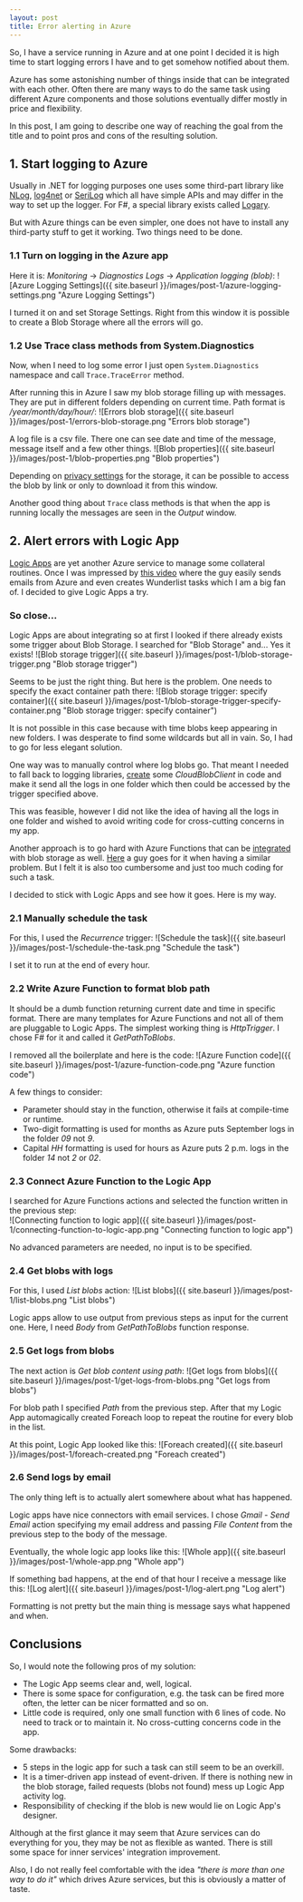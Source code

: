 ```yaml
---
layout: post
title: Error alerting in Azure
---
```


So, I have a service running in Azure and at one point I decided it is high time to start logging errors I have and to get somehow notified about them.

Azure has some astonishing number of things inside that can be integrated with each other. Often there are many ways to do the same task using different Azure components and those solutions eventually differ mostly in price and flexibility. 

In this post, I am going to describe one way of reaching the goal from the title and to point pros and cons of the resulting solution.

## 1. Start logging to Azure

Usually in .NET for logging purposes one uses some third-part library like [NLog](http://nlog-project.org/), [log4net](https://logging.apache.org/log4net/) or [SeriLog](https://serilog.net/) which all have simple APIs and may differ in the way to set up the logger. For F#, a special library exists called [Logary](https://github.com/logary/logary). 

But with Azure things can be even simpler, one does not have to install any third-party stuff to get it working. Two things need to be done.

### 1.1 Turn on logging in the Azure app

Here it is: _Monitoring_ -> _Diagnostics Logs_ -> _Application logging (blob)_:
![Azure Logging Settings]({{ site.baseurl }}/images/post-1/azure-logging-settings.png "Azure Logging Settings")

I turned it on and set Storage Settings. Right from this window it is possible to create a Blob Storage where all the errors will go.

### 1.2 Use Trace class methods from System.Diagnostics

Now, when I need to log some error I just open `System.Diagnostics` namespace and call `Trace.TraceError` method.

After running this in Azure I saw my blob storage filling up with messages. They are put in different folders depending on current time. Path format is _/year/month/day/hour/_:
![Errors blob storage]({{ site.baseurl }}/images/post-1/errors-blob-storage.png "Errors blob storage")

A log file is a csv file. There one can see date and time of the message, message itself and a few other things.
![Blob properties]({{ site.baseurl }}/images/post-1/blob-properties.png "Blob properties")

Depending on [privacy settings](https://docs.microsoft.com/en-us/azure/storage/blobs/storage-manage-access-to-resources) for the storage, it can be possible to access the blob by link or only to download it from this window. 

Another good thing about `Trace` class methods is that when the app is running locally the messages are seen in the _Output_ window.

## 2. Alert errors with Logic App

[Logic Apps](https://docs.microsoft.com/en-us/azure/logic-apps/logic-apps-what-are-logic-apps) are yet another Azure service to manage some collateral routines. Once I was impressed by [this video](https://www.youtube.com/watch?v=faIvOYpcUq4) where the guy easily sends emails from Azure and even creates Wunderlist tasks which I am a big fan of. I decided to give Logic Apps a try.

### So close...

Logic Apps are about integrating so at first I looked if there already exists some trigger about Blob Storage. I searched for "Blob Storage" and... Yes it exists!
![Blob storage trigger]({{ site.baseurl }}/images/post-1/blob-storage-trigger.png "Blob storage trigger")

Seems to be just the right thing. But here is the problem. One needs to specify the exact container path there:
![Blob storage trigger: specify container]({{ site.baseurl }}/images/post-1/blob-storage-trigger-specify-container.png "Blob storage trigger: specify container")

It is not possible in this case because with time blobs keep appearing in new folders. I was desperate to find some wildcards but all in vain. So, I had to go for less elegant solution. 

One way was to manually control where log blobs go. That meant I needed to  fall back to logging libraries, [create](https://docs.microsoft.com/en-us/azure/storage/blobs/storage-dotnet-how-to-use-blobs) some _CloudBlobClient_ in code and make it send all the logs in one folder which then could be accessed by the trigger specified above. 

This was feasible, however I did not like the idea of having all the logs in one folder and wished to avoid writing code for cross-cutting concerns in my app.

Another approach is to go hard with Azure Functions that can be [integrated](https://docs.microsoft.com/en-us/azure/azure-functions/functions-bindings-storage-blob) with blob storage as well. [Here](http://www.chrisjohnson.io/2016/04/24/parsing-azure-blob-storage-logs-using-azure-functions/) a guy goes for it when having a similar problem. But I felt it is also too cumbersome and just too much coding for such a task. 

I decided to stick with Logic Apps and see how it goes. Here is my way.

### 2.1 Manually schedule the task

For this, I used the _Recurrence_ trigger:
![Schedule the task]({{ site.baseurl }}/images/post-1/schedule-the-task.png "Schedule the task")

I set it to run at the end of every hour.

### 2.2 Write Azure Function to format blob path

It should be a dumb function returning current date and time in specific format. There are many templates for Azure Functions and not all of them are pluggable to Logic Apps. The simplest working thing is _HttpTrigger_. I chose F# for it and called it _GetPathToBlobs_.

I removed all the boilerplate and here is the code:
![Azure Function code]({{ site.baseurl }}/images/post-1/azure-function-code.png "Azure function code")

A few things to consider:
* Parameter should stay in the function, otherwise it fails at compile-time or runtime.
* Two-digit formatting is used for months as Azure puts September logs in the folder _09_ not _9_.
* Capital _HH_ formatting is used for hours as Azure puts 2 p.m. logs in the folder _14_ not _2_ or _02_.

### 2.3 Connect Azure Function to the Logic App

I searched for Azure Functions actions and selected the function written in the previous step:  
![Connecting function to logic app]({{ site.baseurl }}/images/post-1/connecting-function-to-logic-app.png "Connecting function to logic app")

No advanced parameters are needed, no input is to be specified.

### 2.4 Get blobs with logs

For this, I used _List blobs_ action:
![List blobs]({{ site.baseurl }}/images/post-1/list-blobs.png "List blobs")

Logic apps allow to use output from previous steps as input for the current one. Here, I need _Body_ from _GetPathToBlobs_ function response.

### 2.5 Get logs from blobs

The next action is _Get blob content using path_:
![Get logs from blobs]({{ site.baseurl }}/images/post-1/get-logs-from-blobs.png "Get logs from blobs")

For blob path I specified _Path_ from the previous step. After that my Logic App automagically created Foreach loop to repeat the routine for every blob in the list. 

At this point, Logic App looked like this:
![Foreach created]({{ site.baseurl }}/images/post-1/foreach-created.png "Foreach created")

### 2.6 Send logs by email

The only thing left is to actually alert somewhere about what has happened. 

Logic apps have nice connectors with email services. I chose _Gmail - Send Email_ action specifying my email address and passing _File Content_ from the previous step to the body of the message.

Eventually, the whole logic app looks like this:
![Whole app]({{ site.baseurl }}/images/post-1/whole-app.png "Whole app")

If something bad happens, at the end of that hour I receive a message like this:
![Log alert]({{ site.baseurl }}/images/post-1/log-alert.png "Log alert")

Formatting is not pretty but the main thing is message says what happened and when.

## Conclusions

So, I would note the following pros of my solution:
* The Logic App seems clear and, well, logical.
* There is some space for configuration, e.g. the task can be fired more often, the letter can be nicer formatted and so on.
* Little code is required, only one small function with 6 lines of code. No need to track or to maintain it. No cross-cutting concerns code in the app.

Some drawbacks:
* 5 steps in the logic app for such a task can still seem to be an overkill.
* It is a timer-driven app instead of event-driven. If there is nothing new in the blob storage, failed requests (blobs not found) mess up Logic App activity log. 
* Responsibility of checking if the blob is new would lie on Logic App's designer.

Although at the first glance it may seem that Azure services can do everything for you, they may be not as flexible as wanted. There is still some space for inner services' integration improvement. 

Also, I do not really feel comfortable with the idea _"there is more than one way to do it"_ which drives Azure services, but this is obviously a matter of taste.

